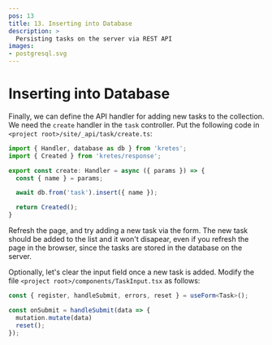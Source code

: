 ```yaml
---
pos: 13
title: 13. Inserting into Database
description: >
  Persisting tasks on the server via REST API
images:
- postgresql.svg
---
```


# Inserting into Database

Finally, we can define the API handler for adding new tasks to the collection. We need the `create` handler in the `task` controller. Put the following code in `<project root>/site/_api/task/create.ts`:

```ts
import { Handler, database as db } from 'kretes';
import { Created } from 'kretes/response';

export const create: Handler = async ({ params }) => {
  const { name } = params;

  await db.from('task').insert({ name });

  return Created();
}
```

Refresh the page, and try adding a new task via the form. The new task should be added to the list and it won't disapear, even if you refresh the page in the browser, since the tasks are stored in the database on the server.

Optionally, let's clear the input field once a new task is added. Modify the file `<project root>/components/TaskInput.tsx` as follows:

```ts
const { register, handleSubmit, errors, reset } = useForm<Task>();

const onSubmit = handleSubmit(data => {
  mutation.mutate(data)
  reset();
});
```
